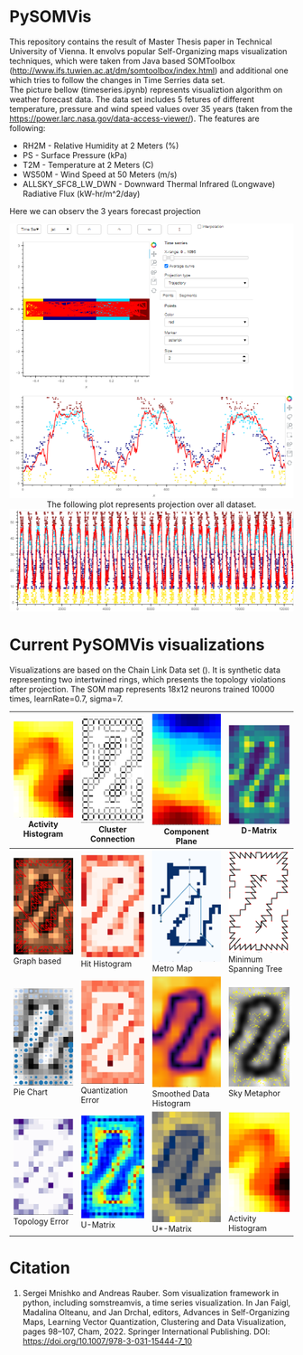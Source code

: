 # PySOMVis

This repository contains the result of Master Thesis paper in Technical University of Vienna. It envolvs popular Self-Organizing maps visualization techniques, which were taken from Java based SOMToolbox (http://www.ifs.tuwien.ac.at/dm/somtoolbox/index.html) and additional one which tries to follow the changes in Time Serries data set.<br>
The picture bellow (timeseries.ipynb) represents visualiztion algorithm on weather forecast data. The data set includes 5 fetures of different temperature, pressure and wind speed values over 35 years (taken from the https://power.larc.nasa.gov/data-access-viewer/). The features are following:
<ul>
  <li>RH2M - Relative Humidity at 2 Meters (%)</li>
  <li>PS - Surface Pressure (kPa)</li>
  <li>T2M - Temperature at 2 Meters (C)</li>
  <li>WS50M - Wind Speed at 50 Meters (m/s)</li>
  <li>ALLSKY_SFC8_LW_DWN - Downward Thermal Infrared (Longwave) Radiative Flux (kW-hr/m^2/day)</li>
  </ul>
 Here we can observ the 3 years forecast projection
<p align="center"><img src="PySOMVis/pics/SOM_TimeSerries.PNG" width=550/>
</br>The following plot represents projection over all dataset.</br>
<img src="PySOMVis/pics/35years_Taxis.png" width=550/></p>
 
 # Current PySOMVis visualizations 
Visualizations are based on the Chain Link Data set (). It is synthetic data representing two intertwined rings, which presents the topology violations after projection. The SOM map represents 18x12 neurons trained 10000 times, learnRate=0.7, sigma=7.
<table>
<thead>
  <tr>
    <th><img src="PySOMVis/pics/git/activhist.png" width=150/></br> Activity Histogram</th>
    <th ><img src="PySOMVis/pics/git/clustercon.png" width=150/></br> Cluster Connection</th>
    <th ><img src="PySOMVis/pics/git/compplane.png" width=150/></br> Component Plane</th>
    <th ><img src="PySOMVis/pics/git/dmatrix.png" width=150/></br> D-Matrix</th>
  </tr>
</thead>
<tbody>
  <tr>
    <td ><img src="PySOMVis/pics/git/graphbased.png" width=150/></br> Graph based</td>
    <td ><img src="PySOMVis/pics/git/hithist.png" width=150/></br> Hit Histogram</td>
    <td ><img src="PySOMVis/pics/git/metromap.png" width=150/></br> Metro Map</td>
    <td ><img src="PySOMVis/pics/git/minimspantree.png" width=150/></br> Minimum Spanning Tree</td>
  </tr>
  <tr>
    <td ><img src="PySOMVis/pics/git/piechart.png" width=150/></br>Pie Chart</td>
    <td ><img src="PySOMVis/pics/git/qerror.png" width=150/></br> Quantization Error</td>
    <td ><img src="PySOMVis/pics/git/sdh.png" width=150/></br> Smoothed Data Histogram</td>
    <td ><img src="PySOMVis/pics/git/skymeth.png" width=150/></br> Sky Metaphor</td>
  </tr>
  <tr>
    <td ><img src="PySOMVis/pics/git/toperror.png" width=150/></br> Topology Error</td>
    <td ><img src="PySOMVis/pics/git/Umatrix.png" width=150/></br> U-Matrix</td>
    <td ><img src="PySOMVis/pics/git/Ustarmatrix.png" width=150/></br> U*-Matrix</td>
    <td ><img src="PySOMVis/pics/git/activhist.png" width=150/></br> Activity Histogram</td>
  </tr>
</tbody>
</table>

 # Citation
1. Sergei Mnishko and Andreas Rauber. Som visualization framework in python, including somstreamvis, a time series visualization. In Jan Faigl, Madalina Olteanu, and Jan Drchal, editors, Advances in Self-Organizing Maps, Learning Vector Quantization, Clustering and Data Visualization, pages 98–107, Cham, 2022. Springer International Publishing. DOI: https://doi.org/10.1007/978-3-031-15444-7_10
